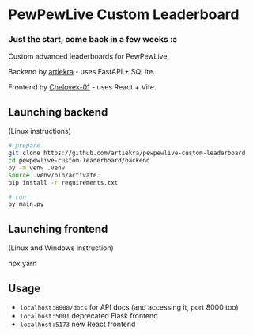 # PewPewLive Custom Leaderboard

### Just the start, come back in a few weeks :з

Custom advanced leaderboards for PewPewLive.

Backend by [artiekra](https://github.com/artiekra) - uses FastAPI + SQLite.

Frontend by [Chelovek-01](https://github.com/Chelovek-01) - uses React + Vite.

## Launching backend

(Linux instructions)
```bash
# prepare
git clone https://github.com/artiekra/pewpewlive-custom-leaderboard
cd pewpewlive-custom-leaderboard/backend
py -m venv .venv
source .venv/bin/activate
pip install -r requirements.txt

# run
py main.py
```

## Launching frontend

(Linux and Windows instruction)

npx yarn

## Usage

- `localhost:8000/docs` for API docs (and accessing it, port 8000 too)
- `localhost:5001` deprecated Flask frontend
- `localhost:5173` new React frontend
